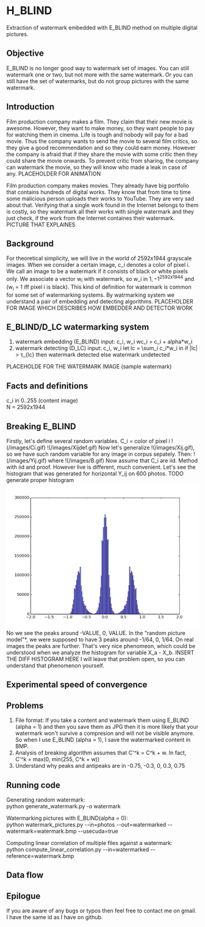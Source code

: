 # H_BLIND
Extraction of watermark embedded with E_BLIND method on multiple digital pictures.

## Objective
E_BLIND is no longer good way to watermark set of images. You can still watermark one or two, but not more with the same watermark. Or you can still have the set of watermarks, but do not group pictures with the same watermark.

## Introduction
Film production company makes a film. They claim that their new movie is
awesome. However, they want to make money, so they want people to pay for
watching them in cinema. Life is tough and nobody will pay for a bad movie.
Thus the company wants to send the movie to several film critics, so they
give a good recommendation and so they could earn money. However the company is
afraid that if they share the movie with some critic then they could share the movie onwards. To prevent critic from sharing, the company can watermark the
movie, so they will know who made a leak in case of any.
PLACEHOLDER FOR ANIMATION

Film production company makes movies. They already have big portfolio that contains hundreds of digital works. They know that from time to time some
malicious person uploads their works to YouTube. They are very sad about that.
Verifying that a single work found in the Internet belongs to them is costly, so
they watermark all their works with single watermark and they just check, if the
work from the Internet containes their watermark.
PICTURE THAT EXPLAINES

## Background
For theoretical simplicity, we will live in the world of 2592x1944
grayscale images. When we consider a certain image, c_i denotes a color of
pixel i. We call an image to be a watermark if it consists of black or white pixels only. We associate a vector w<sub>i</sub> with watermark, so
w_i in ${1, -1}^{2592x1944}$ and (w<sub>i</sub> = 1 iff pixel i is black).
This kind of definition for watermark is common for some set of watermarking
systems. By watrmarking system we understand a pair of embedding and detecting
algorithms.
PLACEHOLDER FOR IMAGE WHICH DESCRIBES HOW EMBEDDER AND DETECTOR WORK

## E_BLIND/D_LC watermarking system
1. watermark embedding (E_BLIND)
  input: c_i, w_i
  wc_i = c_i + alpha*w_i
2. watermark detecting (D_LC)
  input: c_i, w_i
  let lc = \sum_i c_i*w_i
    in if |lc| > τ_{lc}
      then
        watermark detected
      else
        watermark undetected

PLACEHOLDE FOR THE WATERMARK IMAGE
(sample watermark)

## Facts and definitions
c_i in 0..255 (content image)<br/>
N = 2592x1944

## Breaking E_BLIND
Firstly, let's define several random variables.
C_i = color of pixel i
!(/images/Ci.gif)
!(/images/Xijdef.gif)
Now let's generalize !(/images/Xij.gif), so we have such random variable for any image in corpus sepately. Then:
!(/images/Yij.gif)
where !(/images/B.gif)
Now assume that C_i are iid.
Method with iid and proof.
However live is different, much convenient.
Let's see the histogram that was generated for horizontal Y_ij on 600 photos.
TODO generate proper histogram
![Horizontal Y_{ij} histogram](/images/histograms/hori.png)
No we see the peaks around -VALUE, 0, VALUE. In the "random picture model"*, we were supposed to have 3 peaks around -1/64, 0, 1/64. On real images the peaks are further. That's very nice phenomeon, which could be understood when we analyze the histogram for variable X_a - X_b.
INSERT THE DIFF HISTOGRAM HERE
I will leave that problem open, so you can understand that phenomenon yourself.

## Experimental speed of convergence

## Problems
1. File format: If you take a content and watermark them using E_BLIND
(alpha = 1) and then you save them as JPG then it is more likely that your
watermark won't survive a compresion and will not be visible anymore. So when I
use E_BLIND (alpha = 1), I save the watermarked content in BMP.
2. Analysis of breaking algorithm assumes that C'^k = C^k + w. In fact, C'^k = max(0, min(255, C^k + w))
3. Understand why peaks and antipeaks are in -0.75, -0.3, 0, 0.3, 0.75

## Running code
Generating random watermark:<br/>
python generate_watermark.py -o watermark

Watermarking pictures with E_BLIND(alpha = 0):<br/>
python watermark_pictures.py --in=photos --out=watermarked --watermark=watermark.bmp --usecuda=true

Computing linear correlation of multiple files against a watermark:<br/>
python compute_linear_correlation.py --in=watermarked --reference=watermark.bmp

## Data flow

## Epilogue
If you are aware of any bugs or typos then feel free to contact me on gmail. I have the same id as I have on github.

